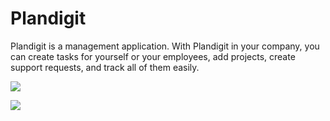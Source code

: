 # Plandigit
Plandigit is a management application. With Plandigit in your company, you can create tasks for yourself or your employees, add projects, create support requests, and track all of them easily. 


<a href = "https://s1.gifyu.com/images/Plandigit-134edc9901be53e3a.jpg" target = "_blank"> <img src = "https://s1.gifyu.com/images/Plandigit-134edc9901be53e3a.jpg" /> </a>

<a href = "https://s10.gifyu.com/images/5086fa1195e105717.jpg" target = "_blank"> <img src = "https://s10.gifyu.com/images/5086fa1195e105717.jpg" /> </a>
